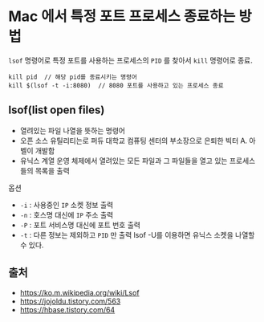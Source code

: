 # Mac 에서 특정 포트 프로세스 종료하는 방법
`lsof` 명령어로 특정 포트를 사용하는 프로세스의 `PID` 를 찾아서 `kill` 명령어로 종료.  

```
kill pid  // 해당 pid를 종료시키는 명령어
kill $(lsof -t -i:8080)  // 8080 포트를 사용하고 있는 프로세스 종료
```


## lsof(list open files)
- 열려있는 파일 나열을 뜻하는 명령어
- 오픈 소스 유틸리티는로 퍼듀 대학교 컴퓨팅 센터의 부소장으로 은퇴한 빅터 A. 아벨이 개발함
- 유닉스 계열 운영 체제에서 열려있는 모든 파일과 그 파일들을 열고 있는 프로세스들의 목록을 출력

옵션
- `-i` : 사용중인 `IP` 소켓 정보 출력
- `-n` : 호스명 대신에 `IP` 주소 출력 
- `-P` : 포트 서비스명 대신에 포트 번호 출력
- `-t` : 다른 정보는 제외하고 `PID` 만 출력
lsof -U를 이용하면 유닉스 소켓을 나열할 수 있다.

## 출처
- https://ko.m.wikipedia.org/wiki/Lsof
- https://jojoldu.tistory.com/563
- https://hbase.tistory.com/64

